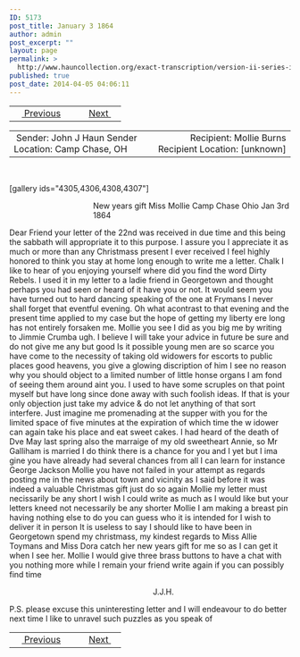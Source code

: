 ```yaml
---
ID: 5173
post_title: January 3 1864
author: admin
post_excerpt: ""
layout: page
permalink: >
  http://www.hauncollection.org/exact-transcription/version-ii-series-iii/january-3-1864/
published: true
post_date: 2014-04-05 04:06:11
---
```

<table style="width: 100%;" align="center">
<tbody>
<tr>
<td width="50%"> <a href="http://www.hauncollection.org/version-2/version-ii-series-iii/three-letters/"><img src="https://lh3.googleusercontent.com/-EFJpxxNiPNw/VqgtWBCZrMI/AAAAAAAAAFU/WfY4lPFWWkg/s800-Ic42/Soeb-Plain-Arrows-8-10px.png" alt="" width="10" height="10" /> Previous</a></td>
<td style="text-align: right;"><a href="http://www.hauncollection.org/version-2/version-ii-series-iii/january-5-1864-2/">Next <img src="https://lh3.googleusercontent.com/-67k0cYlpXHw/VqgtWKz1MXI/AAAAAAAAAFU/k9PW_Piyurk/s800-Ic42/Soeb-Plain-Arrows-5-10px.png" alt="" width="10" height="10" /></a></td>
</tr>
</tbody>
</table>
<table style="width: 100%;" align="center">
<tbody>
<tr>
<td width="50%"> Sender: John J Haun
Sender Location: Camp Chase, OH</td>
<td style="text-align: right;">Recipient: Mollie Burns
Recipient Location: [unknown]</td>
</tr>
</tbody>
</table>
&nbsp;

[gallery ids="4305,4306,4308,4307"]
<p style="padding-left: 150px;">New years gift Miss Mollie
Camp Chase Ohio Jan 3rd 1864</p>
Dear Friend
your letter of the 22nd was received in due time
and this being the sabbath will appropriate it to this
purpose. I assure you I appreciate it as much or
more than any Christmass present I ever received
I feel highly honored to think you stay at home
long enough to write me a letter. Chalk I like to hear
of you enjoying yourself where did you find the
word Dirty Rebels. I used it in my letter to a
ladie friend in Georgetown and thought perhaps
you had seen or heard of it have you or not. It
would seem you have turned out to hard dancing
speaking of the one at Frymans I never shall forget
that eventful evening. Oh what acontrast to that
evening and the present time applied to my case
but the hope of getting my liberty ere long has
not entirely forsaken me. Mollie you see I did
as you big me by writing to Jimmie Crumba
ugh. I believe I will take your advice in future
be sure and do not give me any but good
Is it possible young men are so scarce you have
come to the necessity of taking old widowers for
escorts to public places good heavens, you give a
glowing discription of him I see no reason why you
should object to a limited number of little honse
organs I am fond of seeing them around aint
you. I used to have some scruples on that point
myself but have long since done away with such
foolish ideas. If that is your only objection just
take my advice &amp; do not let anything of that sort
interfere. Just imagine me promenading at
the supper with you for the limited space of
five minutes at the expiration of which time the w
idower can again take his place and eat sweet
cakes. I had heard of the death of Dve May last
spring also the marraige of my old sweetheart
Annie, so Mr Galliham is married I do think
there is a chance for you and I yet but I ima
gine you have already had several chances from
all I can learn for instance George Jackson
Mollie you have not failed in your attempt
as regards posting me in the news about
town and vicinity as I said before
it was indeed a valuable Christmas gift just do
so again Mollie my letter must necissarily be any
short I wish I could write as much as I would like
but your letters kneed not necessarily be any
shorter Mollie I am making a breast pin
having nothing else to do you can guess who
it is intended for I wish to deliver it in person
It is useless to say I should like to have been in
Georgetown spend my christmass, my kindest
regards to Miss Allie Toymans and Miss
Dora catch her new years gift for me so as
I can get it when I see her. Mollie I would give
three brass buttons to have a chat with you
nothing more while I remain your friend
write again if you can possibly find time
<p style="padding-left: 210px;">            J.J.H.</p>
P.S. please excuse this uninteresting letter
and I will endeavour to do better next time
I like to unravel such puzzles as you
speak of

<table style="width: 100%;" align="center">
<tbody>
<tr>
<td width="50%"> <a href="http://www.hauncollection.org/version-2/version-ii-series-iii/three-letters/"><img src="https://lh3.googleusercontent.com/-EFJpxxNiPNw/VqgtWBCZrMI/AAAAAAAAAFU/WfY4lPFWWkg/s800-Ic42/Soeb-Plain-Arrows-8-10px.png" alt="" width="10" height="10" /> Previous</a></td>
<td style="text-align: right;"><a href="http://www.hauncollection.org/version-2/version-ii-series-iii/january-5-1864-2/">Next <img src="https://lh3.googleusercontent.com/-67k0cYlpXHw/VqgtWKz1MXI/AAAAAAAAAFU/k9PW_Piyurk/s800-Ic42/Soeb-Plain-Arrows-5-10px.png" alt="" width="10" height="10" /></a></td>
</tr>
</tbody>
</table>
